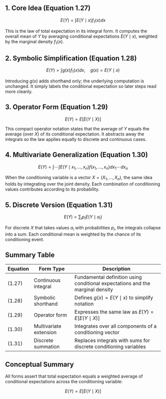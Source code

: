 ## 1. Core Idea (Equation 1.27)

$$
E(Y) = \int E(Y \mid x) f_1(x)   dx
$$

This is the law of total expectation in its integral form. It computes the overall mean of $Y$ by averaging conditional expectations $E(Y \mid x)$, weighted by the marginal density $f_1(x)$.

## 2. Symbolic Simplification (Equation 1.28)

$$
E(Y) = \int g(x) f_1(x)   dx, \quad g(x) = E(Y \mid x)
$$

Introducing $g(x)$ adds shorthand only; the underlying computation is unchanged. It simply labels the conditional expectation so later steps read more cleanly.

## 3. Operator Form (Equation 1.29)

$$
E(Y) = E[E(Y \mid X)]
$$

This compact operator notation states that the average of $Y$ equals the average (over $X$) of its conditional expectation. It abstracts away the integrals so the law applies equally to discrete and continuous cases.

## 4. Multivariate Generalization (Equation 1.30)

$$
E(Y) = \int \cdots \int E(Y \mid x_1, \ldots, x_n) f(x_1, \ldots, x_n)   dx_1 \cdots dx_n
$$

When the conditioning variable is a vector $X = (X_1, \ldots, X_n)$, the same idea holds by integrating over the joint density. Each combination of conditioning values contributes according to its probability.

## 5. Discrete Version (Equation 1.31)

$$
E(Y) = \sum_i p_i E(Y \mid a_i)
$$

For discrete $X$ that takes values $a_i$ with probabilities $p_i$, the integrals collapse into a sum. Each conditional mean is weighted by the chance of its conditioning event.

## Summary Table

| Equation | Form Type | Description |
| --- | --- | --- |
| (1.27) | Continuous integral | Fundamental definition using conditional expectations and the marginal density |
| (1.28) | Symbolic shorthand | Defines $g(x) = E(Y \mid x)$ to simplify notation |
| (1.29) | Operator form | Expresses the same law as $E(Y) = E[E(Y \mid X)]$ |
| (1.30) | Multivariate extension | Integrates over all components of a conditioning vector |
| (1.31) | Discrete summation | Replaces integrals with sums for discrete conditioning variables |

## Conceptual Summary

All forms assert that total expectation equals a weighted average of conditional expectations across the conditioning variable:

$$
E(Y) = E[E(Y \mid X)]
$$

